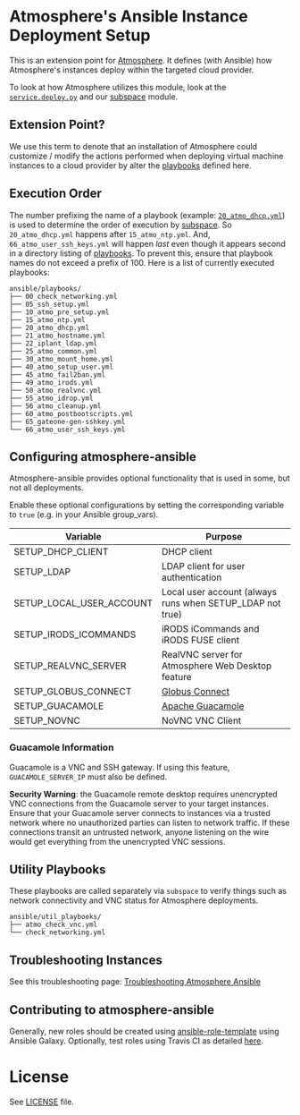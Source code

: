 Atmosphere's Ansible Instance Deployment Setup
==============================================

This is an extension point for [Atmosphere](https://github.com/cyverse/atmosphere). It defines (with Ansible) how Atmosphere's instances deploy within the targeted cloud provider.

To look at how Atmosphere utilizes this module, look at the [`service.deploy.py`](https://github.com/cyverse/atmosphere/blob/master/service/deploy.py) and our [subspace](https://github.com/cyverse/subspace) module.

Extension Point?
----------------
We use this term to denote that an installation of Atmosphere could customize / modify the actions performed when deploying virtual machine instances to a cloud provider by alter the [playbooks](ansible/playbooks) defined here.

Execution Order
---------------
The number prefixing the name of a playbook (example: [`20_atmo_dhcp.yml`](ansible/playbooks)) is used to determine the order of execution by [subspace](https://github.com/iPlantCollaborativeOpenSource/subspace). So `20_atmo_dhcp.yml` happens after `15_atmo_ntp.yml`. And, `66_atmo_user_ssh_keys.yml` will happen _last_ even though it appears second in a directory listing of [playbooks](ansible/playbooks).  To prevent this, ensure that playbook names do not exceed a prefix of 100.  Here is a list of currently executed playbooks:

```
ansible/playbooks/
├── 00_check_networking.yml
├── 05_ssh_setup.yml
├── 10_atmo_pre_setup.yml
├── 15_atmo_ntp.yml
├── 20_atmo_dhcp.yml
├── 21_atmo_hostname.yml
├── 22_iplant_ldap.yml
├── 25_atmo_common.yml
├── 30_atmo_mount_home.yml
├── 40_atmo_setup_user.yml
├── 45_atmo_fail2ban.yml
├── 49_atmo_irods.yml
├── 50_atmo_realvnc.yml
├── 55_atmo_idrop.yml
├── 56_atmo_cleanup.yml
├── 60_atmo_postbootscripts.yml
├── 65_gateone-gen-sshkey.yml
└── 66_atmo_user_ssh_keys.yml
```

## Configuring atmosphere-ansible

Atmosphere-ansible provides optional functionality that is used in some, but not all deployments.

Enable these optional configurations by setting the corresponding variable to `true` (e.g. in your Ansible group_vars).

| **Variable**             | **Purpose**                                               |
|--------------------------|-----------------------------------------------------------|
| SETUP_DHCP_CLIENT        | DHCP client                                               |
| SETUP_LDAP               | LDAP client for user authentication                       |
| SETUP_LOCAL_USER_ACCOUNT | Local user account (always runs when SETUP_LDAP not true) |
| SETUP_IRODS_ICOMMANDS    | iRODS iCommands and iRODS FUSE client                     |
| SETUP_REALVNC_SERVER     | RealVNC server for Atmosphere Web Desktop feature         |
| SETUP_GLOBUS_CONNECT     | [Globus Connect](https://www.globus.org/globus-connect)   |
| SETUP_GUACAMOLE          | [Apache Guacamole](https://guacamole.apache.org/)         |
| SETUP_NOVNC              | NoVNC VNC Client                                          |

### Guacamole Information

Guacamole is a VNC and SSH gateway. If using this feature, `GUACAMOLE_SERVER_IP` must also be defined.

**Security Warning**: the Guacamole remote desktop requires unencrypted VNC connections from the Guacamole server to your target instances. Ensure that your Guacamole server connects to instances via a trusted network where no unauthorized parties can listen to network traffic. If these connections transit an untrusted network, anyone listening on the wire would get everything from the unencrypted VNC sessions.

## Utility Playbooks

These playbooks are called separately via `subspace` to verify things such as network connectivity and VNC status for Atmosphere deployments.

```
ansible/util_playbooks/
├── atmo_check_vnc.yml
└── check_networking.yml
```

## Troubleshooting Instances
See this troubleshooting page: [Troubleshooting Atmosphere Ansible](docs/troubleshooting_atmo_ansible.md)

## Contributing to atmosphere-ansible
Generally, new roles should be created using [ansible-role-template](https://github.com/cyverse-ansible/ansible-role-template) using Ansible Galaxy. Optionally, test roles using Travis CI as detailed [here](https://github.com/c-mart/atmosphere-guides/blob/91106b7422fb24ccc87280519147d0c7bcbe629a/src/contribution_guide/contribution_guide.md#ansible-galaxy-roles).

# License

See [LICENSE](LICENSE) file.
